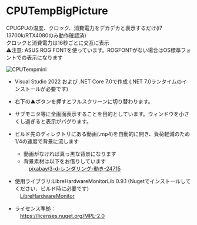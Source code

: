 # CPUTempBigPicture
CPUGPUの温度、クロック、消費電力をデカデカと表示するだけ(i7 13700k/RTX4080のみ動作確認済)<br>
クロックと消費電力は16秒ごとに交互に表示<br>
:warning:注意: ASUS ROG FONTを使っています。ROGFONTがない場合はOS標準フォントでの表示になります

![CPUTempmini](https://user-images.githubusercontent.com/125875827/222867720-ad8e4159-e428-4e14-ba09-0dfbf124e211.jpg)

- Visual Studio 2022 および .NET Core 7.0で作成 (.NET 7.0ランタイムのインストールが必要です)

- 右下の▲ボタンを押すとフルスクリーンに切り替わります。

- サブモニタ等に全画面表示することを目的としています。ウィンドウを小さくし過ぎると表示がバグります。

- ビルド先のディレクトリにある動画(.mp4)を自動的に開き、負荷軽減のため1/4の速度で背景に流します<br>
    - 動画がなければ真っ黒な背景になります<br>
    - 背景素材は以下をお借りしています<br>
　[pixabay/3-d-レンダリング-動き-24715](https://pixabay.com/ja/videos/3-d-%E3%83%AC%E3%83%B3%E3%83%80%E3%83%AA%E3%83%B3%E3%82%B0-%E5%8B%95%E3%81%8D-24715/)

- 使用ライブラリ:LibreHardwareMonitorLib 0.9.1 (Nugetでインストールしてください、ビルド時に必要です)<br>
　[LibreHardwareMonitor](https://github.com/LibreHardwareMonitor/LibreHardwareMonitor)
    
- ライセンス準拠：<br>
　https://licenses.nuget.org/MPL-2.0

